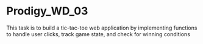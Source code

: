 # Prodigy_WD_03
This task is to build a tic-tac-toe web application by implementing functions to handle user clicks, track game state, and check for winning conditions
